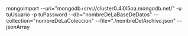 mongoimport --uri="mongodb+srv://cluster0.4i0l5oa.mongodb.net/" -u tuUsuario -p tuPassword --db="nombreDeLaBaseDeDatos" --collection="nombreDeLaColeccion" --file="./nombreDelArchivo.json" --jsonArray

